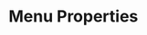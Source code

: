 <script setup>
import GameSwitcher from '@theme/components/GameSwitcher.vue'
import { Game } from '@theme/components/preferences'
</script>

# Menu Properties

<GameSwitcher :games="[Game.iw4, Game.iw5]" />
